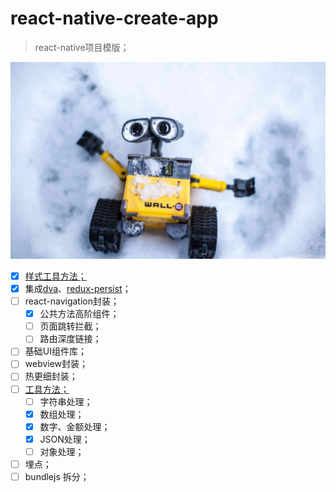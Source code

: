 # react-native-create-app
> react-native项目模版；

<img width="760" src="./walle.jpg" alt="icon">

- [x] [样式工具方法；](./app/utils/styleUtils/index.md)
- [x] 集成[dva](https://dvajs.com)、[redux-persist](https://github.com/rt2zz/redux-persist)；
- [ ] react-navigation封装；
  - [x] 公共方法高阶组件；
  - [ ] 页面跳转拦截；
  - [ ] 路由深度链接；
- [ ] 基础UI组件库；
- [ ] webview封装；
- [ ] 热更细封装；
- [ ] [工具方法；](./app/utils/globalUtils/index.md)
  - [ ] 字符串处理；
  - [x] 数组处理；
  - [x] 数字、金额处理；
  - [x] JSON处理；
  - [ ] 对象处理；
- [ ] 埋点；
- [ ] bundlejs 拆分；
